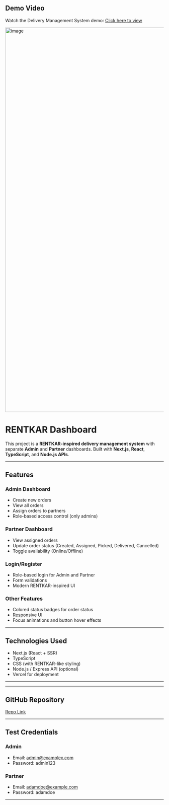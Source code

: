 

## Demo Video

Watch the Delivery Management System demo: [Click here to view](https://drive.google.com/file/d/18X7OJvd1wHLzU0OO_FePVqPDZNTuh5AS/view?usp=sharing)

<img width="1755" height="1222" alt="image" src="https://github.com/user-attachments/assets/4a6ed038-4f9b-48ed-bc0c-f8acea4767f4" />






# RENTKAR Dashboard

This project is a **RENTKAR-inspired delivery management system** with separate **Admin** and **Partner** dashboards. Built with **Next.js**, **React**, **TypeScript**, and **Node.js APIs**.

---

## Features

### Admin Dashboard
- Create new orders
- View all orders
- Assign orders to partners
- Role-based access control (only admins)

### Partner Dashboard
- View assigned orders
- Update order status (Created, Assigned, Picked, Delivered, Cancelled)
- Toggle availability (Online/Offline)

### Login/Register
- Role-based login for Admin and Partner
- Form validations
- Modern RENTKAR-inspired UI

### Other Features
- Colored status badges for order status
- Responsive UI
- Focus animations and button hover effects

---

## Technologies Used
- Next.js (React + SSR)
- TypeScript
- CSS (with RENTKAR-like styling)
- Node.js / Express API (optional)
- Vercel for deployment

---



---

## GitHub Repository
[Repo Link](https://github.com/yourusername/rentkar-dashboard)

---

## Test Credentials

### Admin
- Email: admin@examplex.com
- Password: admin123

### Partner
- Email: adamdoe@example.com
- Password: adamdoe

---


